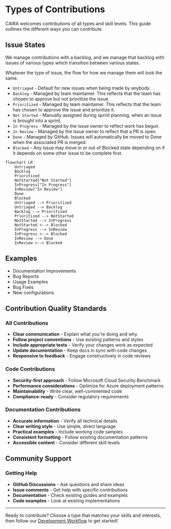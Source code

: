 # Types of Contributions

CAIRA welcomes contributions of all types and skill levels. This guide outlines the different ways you can contribute.

## Issue States

We manage contributions with a backlog, and we manage that backlog with issues of various types which transition between various states.

Whatever the type of issue, the flow for how we manage them will look the same.

- `Untriaged` - Default for new issues when being made by anybody.
- `Backlog` - Managed by team maintainer. This reflects that the team has chosen to approve but not prioritize the issue.
- `Prioritized` - Managed by team maintainer. This reflects that the team has chosen to approve the issue and prioritize it.
- `Not Started` - Manually assigned during sprint planning, when an issue is brought into a sprint.
- `In Progress` - Managed by the issue owner to reflect work has begun.
- `In Review` - Managed by the issue owner to reflect that a PR is open.
- `Done` - Managed by GitHub. Issues will automatically be moved to Done when the associated PR is merged.
- `Blocked` - Any issue may move in or out of Blocked state depending on if it depends on some other issue to be complete first.

```mermaid
flowchart LR
    Untriaged
    Backlog
    Prioritized
    NotStarted["Not Started"]
    InProgress["In Progress"]
    InReview["In Review"]
    Done
    Blocked
    Untriaged --> Prioritized
    Untriaged --> Backlog
    Backlog --> Prioritized
    Prioritized --> NotStarted
    NotStarted --> InProgress
    NotStarted <--> Blocked
    InProgress --> InReview
    InProgress <--> Blocked
    InReview --> Done
    InReview <--> Blocked
```

## Examples

- Documentation Improvements
- Bug Reports
- Usage Examples
- Bug Fixes
- New configurations

## Contribution Quality Standards

### All Contributions

- **Clear communication** - Explain what you're doing and why
- **Follow project conventions** - Use existing patterns and styles
- **Include appropriate tests** - Verify your changes work as expected
- **Update documentation** - Keep docs in sync with code changes
- **Responsive to feedback** - Engage constructively in code reviews

### Code Contributions

- **Security-first approach** - Follow Microsoft Cloud Security Benchmark
- **Performance considerations** - Optimize for Azure deployment patterns
- **Maintainability** - Write clear, well-commented code
- **Compliance-ready** - Consider regulatory requirements

### Documentation Contributions

- **Accurate information** - Verify all technical details
- **Clear writing style** - Use simple, direct language
- **Practical examples** - Include working code samples
- **Consistent formatting** - Follow existing documentation patterns
- **Accessible content** - Consider different skill levels

## Community Support

### Getting Help

- **GitHub Discussions** - Ask questions and share ideas
- **Issue comments** - Get help with specific contributions
- **Documentation** - Check existing guides and examples
- **Code examples** - Look at existing implementations

---

Ready to contribute? Choose a type that matches your skills and interests, then follow our [Development Workflow](development_workflow.md) to get started!
